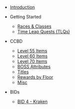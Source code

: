   - [Introduction](README.md)

  - Getting Started
    - [Races & Classes](getting-started/races-and-classes.md)
    - [Time Leap Quests (TLQs)](getting-started/tlqs.md)

  - CCBD
    - [Level 55 Items](ccbd/items-lvl55.md)
    - [Level 60 Items](ccbd/items-lvl60.md)
    - [Level 70 Items](ccbd/items-lvl70.md)
    - [BOSS Attributes](ccbd/boss-attributes.md)
    - [Titles](ccbd/titles.md)
    - [Rewards by Floor](ccbd/rewards-by-floor.md)
    - [Misc](ccbd/misc.md)

  - BIDs
    - [BID 4 - Kraken](bids/bid4.md)
